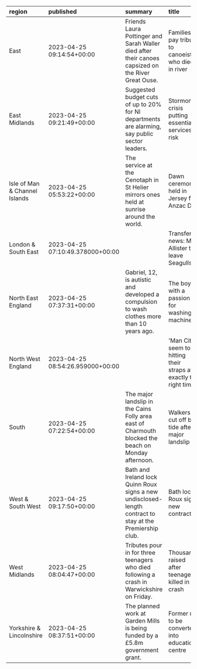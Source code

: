 | region                        | published                        | summary                                                                                                   | title                                                                | url                                             |   summary_compound_score |   title_compound_score |   summary_minus_title |
|:------------------------------|:---------------------------------|:----------------------------------------------------------------------------------------------------------|:---------------------------------------------------------------------|:------------------------------------------------|-------------------------:|-----------------------:|----------------------:|
| East                          | 2023-04-25 09:14:54+00:00        | Friends Laura Pottinger and Sarah Waller died after their canoes capsized on the River Great Ouse.        | Families pay tribute to canoeists who died in river                  | /news/uk-england-beds-bucks-herts-65367138      |                   0.5574 |                -0.6124 |               -1.1698 |
| East Midlands                 | 2023-04-25 09:21:49+00:00        | Suggested budget cuts of up to 20% for NI departments are alarming, say public sector leaders.            | Stormont crisis putting essential services at risk                   | /news/uk-northern-ireland-65383535              |                  -0.4019 |                -0.7351 |               -0.3332 |
| Isle of Man & Channel Islands | 2023-04-25 05:53:22+00:00        | The service at the Cenotaph in St Helier mirrors ones held at sunrise around the world.                   | Dawn ceremony held in Jersey for Anzac Day                           | /news/world-europe-jersey-65378813              |                   0      |                 0      |                0      |
| London & South East           | 2023-04-25 07:10:49.378000+00:00 |                                                                                                           | T﻿ransfer news: Mac Allister to leave Seagulls                       | /sport/articles/ce7g9x2y692o                    |                   0      |                -0.0516 |               -0.0516 |
| North East England            | 2023-04-25 07:37:31+00:00        | Gabriel, 12, is autistic and developed a compulsion to wash clothes more than 10 years ago.               | The boy with a passion for washing machines                          | /news/uk-england-tees-65379747                  |                   0      |                 0.4588 |                0.4588 |
| North West England            | 2023-04-25 08:54:26.959000+00:00 |                                                                                                           | 'Man City seem to be hitting their straps at exactly the right time' | /sport/articles/cq53wvd3g70o                    |                   0      |                 0      |                0      |
| South                         | 2023-04-25 07:22:54+00:00        | The major landslip in the Cains Folly area east of Charmouth blocked the beach on Monday afternoon.       | Walkers cut off by tide after major landslip                         | /news/uk-england-dorset-65383565                |                  -0.2732 |                -0.2732 |                0      |
| West & South West             | 2023-04-25 09:17:50+00:00        | Bath and Ireland lock Quinn Roux signs a new undisclosed-length contract to stay at the Premiership club. | Bath lock Roux signs new contract                                    | /sport/rugby-union/65385061                     |                   0      |                 0      |                0      |
| West Midlands                 | 2023-04-25 08:04:47+00:00        | Tributes pour in for three teenagers who died following a crash in Warwickshire on Friday.                | Thousands raised after teenagers killed in crash                     | /news/uk-england-coventry-warwickshire-65383822 |                  -0.743  |                -0.802  |               -0.059  |
| Yorkshire & Lincolnshire      | 2023-04-25 08:37:51+00:00        | The planned work at Garden Mills is being funded by a £5.8m government grant.                             | Former mill to be converted into education centre                    | /news/uk-england-leeds-65384243                 |                   0.3612 |                 0      |               -0.3612 |